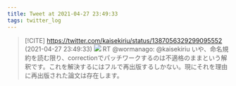 ```yaml
---
title: Tweet at 2021-04-27 23:49:33
tags: twitter_log
---
```


> [!CITE] https://twitter.com/kaisekiriu/status/1387056329299095552 (2021-04-27 23:49:33)
> ![](https://twitter.com/kaisekiriu/status/1387056329299095552)
> RT @wormanago: @kaisekiriu いや、命名規約を読む限り、correctionでパッチワークするのは不適格のままという解釈です。これを解決するにはフルで再出版するしかない。現にそれを理由に再出版された論文は存在します。
